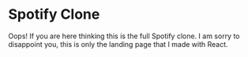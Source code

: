 # Spotify Clone

Oops! If you are here thinking this is the full Spotify clone. I am sorry to disappoint you, this is only the landing page that I made with React.
